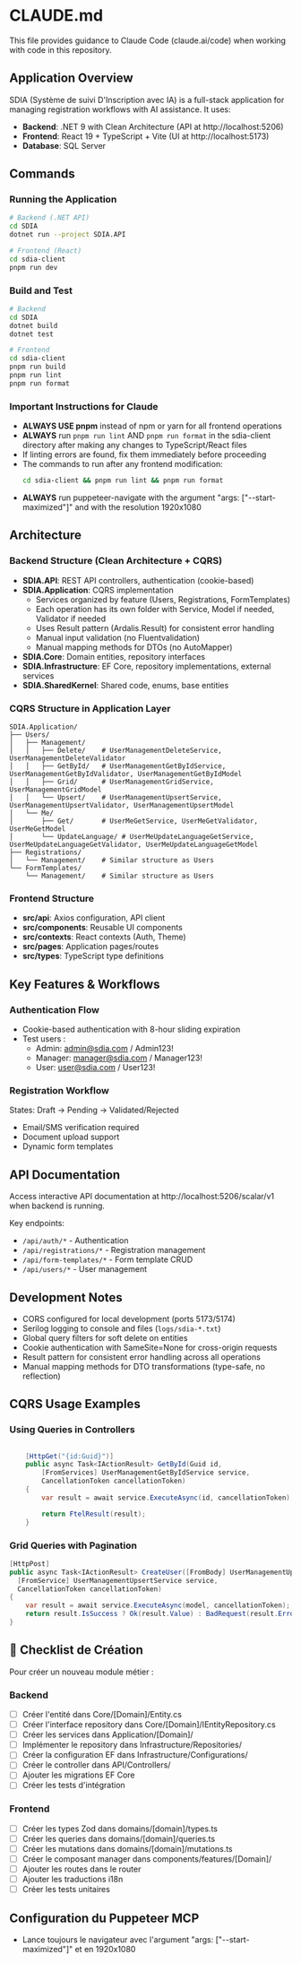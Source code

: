 # CLAUDE.md

This file provides guidance to Claude Code (claude.ai/code) when working with code in this repository.

## Application Overview

SDIA (Système de suivi D'Inscription avec IA) is a full-stack application for managing registration workflows with AI assistance. It uses:

-   **Backend**: .NET 9 with Clean Architecture (API at http://localhost:5206)
-   **Frontend**: React 19 + TypeScript + Vite (UI at http://localhost:5173)
-   **Database**: SQL Server

## Commands

### Running the Application

```bash
# Backend (.NET API)
cd SDIA
dotnet run --project SDIA.API

# Frontend (React)
cd sdia-client
pnpm run dev
```

### Build and Test

```bash
# Backend
cd SDIA
dotnet build
dotnet test

# Frontend
cd sdia-client
pnpm run build
pnpm run lint
pnpm run format
```

### Important Instructions for Claude

-   **ALWAYS USE pnpm** instead of npm or yarn for all frontend operations
-   **ALWAYS** run `pnpm run lint` AND `pnpm run format` in the sdia-client directory after making any changes to TypeScript/React files
-   If linting errors are found, fix them immediately before proceeding
-   The commands to run after any frontend modification:
    ```bash
    cd sdia-client && pnpm run lint && pnpm run format
    ```
-   **ALWAYS** run puppeteer-navigate with the argument "args: ["--start-maximized"]" and with the resolution 1920x1080

## Architecture

### Backend Structure (Clean Architecture + CQRS)

-   **SDIA.API**: REST API controllers, authentication (cookie-based)
-   **SDIA.Application**: CQRS implementation
    -   Services organized by feature (Users, Registrations, FormTemplates)
    -   Each operation has its own folder with Service, Model if needed, Validator if needed
    -   Uses Result pattern (Ardalis.Result) for consistent error handling
    -   Manual input validation (no Fluentvalidation)
    -   Manual mapping methods for DTOs (no AutoMapper)
-   **SDIA.Core**: Domain entities, repository interfaces
-   **SDIA.Infrastructure**: EF Core, repository implementations, external services
-   **SDIA.SharedKernel**: Shared code, enums, base entities

### CQRS Structure in Application Layer

```
SDIA.Application/
├── Users/
│   ├── Management/
│   │   ├── Delete/    # UserManagementDeleteService, UserManagementDeleteValidator
│   │   ├── GetById/   # UserManagementGetByIdService, UserManagementGetByIdValidator, UserManagementGetByIdModel
│   │   ├── Grid/      # UserManagementGridService, UserManagementGridModel
│   │   └── Upsert/    # UserManagementUpsertService, UserManagementUpsertValidator, UserManagementUpsertModel
│   └── Me/
│       ├── Get/       # UserMeGetService, UserMeGetValidator, UserMeGetModel
│       └── UpdateLanguage/ # UserMeUpdateLanguageGetService, UserMeUpdateLanguageGetValidator, UserMeUpdateLanguageGetModel
├── Registrations/
│   └── Management/    # Similar structure as Users
└── FormTemplates/
    └── Management/    # Similar structure as Users
```

### Frontend Structure

-   **src/api**: Axios configuration, API client
-   **src/components**: Reusable UI components
-   **src/contexts**: React contexts (Auth, Theme)
-   **src/pages**: Application pages/routes
-   **src/types**: TypeScript type definitions

## Key Features & Workflows

### Authentication Flow

-   Cookie-based authentication with 8-hour sliding expiration
-   Test users :
    -   Admin: admin@sdia.com / Admin123!
    -   Manager: manager@sdia.com / Manager123!
    -   User: user@sdia.com / User123!

### Registration Workflow

States: Draft → Pending → Validated/Rejected

-   Email/SMS verification required
-   Document upload support
-   Dynamic form templates

## API Documentation

Access interactive API documentation at http://localhost:5206/scalar/v1 when backend is running.

Key endpoints:

-   `/api/auth/*` - Authentication
-   `/api/registrations/*` - Registration management
-   `/api/form-templates/*` - Form template CRUD
-   `/api/users/*` - User management

## Development Notes

-   CORS configured for local development (ports 5173/5174)
-   Serilog logging to console and files (`logs/sdia-*.txt`)
-   Global query filters for soft delete on entities
-   Cookie authentication with SameSite=None for cross-origin requests
-   Result pattern for consistent error handling across all operations
-   Manual mapping methods for DTO transformations (type-safe, no reflection)

## CQRS Usage Examples

### Using Queries in Controllers

```csharp

    [HttpGet("{id:Guid}")]
    public async Task<IActionResult> GetById(Guid id,
        [FromServices] UserManagementGetByIdService service,
        CancellationToken cancellationToken)
    {
        var result = await service.ExecuteAsync(id, cancellationToken);

        return FtelResult(result);
    }
```

### Grid Queries with Pagination

```csharp
[HttpPost]
public async Task<IActionResult> CreateUser([FromBody] UserManagementUpsertModel model,
  [FromService] UserManagementUpsertService service,
  CancellationToken cancellationToken)
{
    var result = await service.ExecuteAsync(model, cancellationToken);
    return result.IsSuccess ? Ok(result.Value) : BadRequest(result.Errors);
}
```

## 📝 Checklist de Création

Pour créer un nouveau module métier :

### Backend

-   [ ] Créer l'entité dans Core/[Domain]/Entity.cs
-   [ ] Créer l'interface repository dans Core/[Domain]/IEntityRepository.cs
-   [ ] Créer les services dans Application/[Domain]/
-   [ ] Implémenter le repository dans Infrastructure/Repositories/
-   [ ] Créer la configuration EF dans Infrastructure/Configurations/
-   [ ] Créer le controller dans API/Controllers/
-   [ ] Ajouter les migrations EF Core
-   [ ] Créer les tests d'intégration

### Frontend

-   [ ] Créer les types Zod dans domains/[domain]/types.ts
-   [ ] Créer les queries dans domains/[domain]/queries.ts
-   [ ] Créer les mutations dans domains/[domain]/mutations.ts
-   [ ] Créer le composant manager dans components/features/[Domain]/
-   [ ] Ajouter les routes dans le router
-   [ ] Ajouter les traductions i18n
-   [ ] Créer les tests unitaires

## Configuration du Puppeteer MCP

-   Lance toujours le navigateur avec l'argument "args: ["--start-maximized"]" et en 1920x1080
